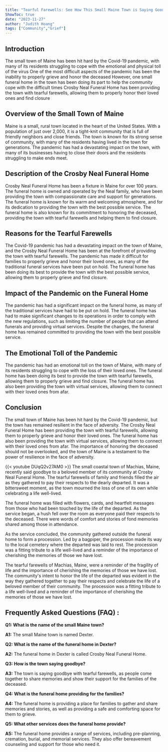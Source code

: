 ```yaml
---
title: "Tearful Farewells: See How This Small Maine Town is Saying Goodbye at Crosby Neal Funeral Home"
ShowToc: true 
date: "2023-11-27"
author: "Judith Hoang" 
tags: ["Community","Grief"]
---
```

## Introduction 

The small town of Maine has been hit hard by the Covid-19 pandemic, with many of its residents struggling to cope with the emotional and physical toll of the virus One of the most difficult aspects of the pandemic has been the inability to properly grieve and honor the deceased However, one small funeral home in the town has been doing its part to help the community cope with the difficult times Crosby Neal Funeral Home has been providing the town with tearful farewells, allowing them to properly honor their loved ones and find closure 

## Overview of the Small Town of Maine

Maine is a small, rural town located in the heart of the United States. With a population of just over 2,000, it is a tight-knit community that is full of friendly neighbors and close friends. The town is known for its strong sense of community, with many of the residents having lived in the town for generations. The pandemic has had a devastating impact on the town, with many of its businesses having to close their doors and the residents struggling to make ends meet. 

## Description of the Crosby Neal Funeral Home

Crosby Neal Funeral Home has been a fixture in Maine for over 100 years. The funeral home is owned and operated by the Neal family, who have been providing the town with compassionate care and support for generations. The funeral home is known for its warm and welcoming atmosphere, and for its dedication to providing the town with the best possible service. The funeral home is also known for its commitment to honoring the deceased, providing the town with tearful farewells and helping them to find closure. 

## Reasons for the Tearful Farewells

The Covid-19 pandemic has had a devastating impact on the town of Maine, and the Crosby Neal Funeral Home has been at the forefront of providing the town with tearful farewells. The pandemic has made it difficult for families to properly grieve and honor their loved ones, as many of the traditional funeral services have been put on hold. The funeral home has been doing its best to provide the town with the best possible service, allowing them to properly grieve and find closure. 

## Impact of the Pandemic on the Funeral Home

The pandemic has had a significant impact on the funeral home, as many of the traditional services have had to be put on hold. The funeral home has had to make significant changes to its operations in order to comply with the new regulations, such as limiting the number of people that can attend funerals and providing virtual services. Despite the changes, the funeral home has remained committed to providing the town with the best possible service.

## The Emotional Toll of the Pandemic

The pandemic has had an emotional toll on the town of Maine, with many of its residents struggling to cope with the loss of their loved ones. The funeral home has been doing its best to provide the town with tearful farewells, allowing them to properly grieve and find closure. The funeral home has also been providing the town with virtual services, allowing them to connect with their loved ones from afar. 

## Conclusion

The small town of Maine has been hit hard by the Covid-19 pandemic, but the town has remained resilient in the face of adversity. The Crosby Neal Funeral Home has been providing the town with tearful farewells, allowing them to properly grieve and honor their loved ones. The funeral home has also been providing the town with virtual services, allowing them to connect with their loved ones from afar. The importance of honoring the deceased should not be overlooked, and the town of Maine is a testament to the power of resilience in the face of adversity.

{{< youtube DUqQ2v27AM0 >}} 
The small coastal town of Machias, Maine, recently said goodbye to a beloved member of its community at Crosby Neal Funeral Home. The tearful farewells of family and friends filled the air as they gathered to pay their respects to the dearly departed. It was a bittersweet moment, as the town mourned the loss of one of its own while celebrating a life well-lived.

The funeral home was filled with flowers, cards, and heartfelt messages from those who had been touched by the life of the departed. As the service began, a hush fell over the room as everyone paid their respects to the deceased. There were words of comfort and stories of fond memories shared among those in attendance.

As the service concluded, the community gathered outside the funeral home to form a procession. Led by a bagpiper, the procession made its way to the local cemetery where the departed was laid to rest. The procession was a fitting tribute to a life well-lived and a reminder of the importance of cherishing the memories of those we have lost.

The tearful farewells of Machias, Maine, were a reminder of the fragility of life and the importance of cherishing the memories of those we have lost. The community's intent to honor the life of the departed was evident in the way they gathered together to pay their respects and celebrate the life of a beloved member of their community. The procession was a fitting tribute to a life well-lived and a reminder of the importance of cherishing the memories of those we have lost.

## Frequently Asked Questions (FAQ) :
**Q1: What is the name of the small Maine town?**

**A1:** The small Maine town is named Dexter.

**Q2: What is the name of the funeral home in Dexter?**

**A2:** The funeral home in Dexter is called Crosby Neal Funeral Home.

**Q3: How is the town saying goodbye?**

**A3:** The town is saying goodbye with tearful farewells, as people come together to share memories and show their support for the families of the deceased.

**Q4: What is the funeral home providing for the families?**

**A4:** The funeral home is providing a place for families to gather and share memories and stories, as well as providing a safe and comforting space for them to grieve.

**Q5: What other services does the funeral home provide?**

**A5:** The funeral home provides a range of services, including pre-planning, cremation, burial, and memorial services. They also offer bereavement counseling and support for those who need it.



